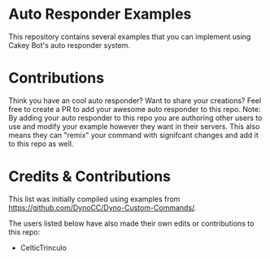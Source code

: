 # Auto Responder Examples
This repository contains several examples that you can implement using Cakey Bot's auto responder system. 

# Contributions
Think you have an cool auto responder? Want to share your creations? Feel free to create a PR to add your awesome auto responder to this repo.
Note: By adding your auto responder to this repo you are authoring other users to use and modify your example however they want in their servers. 
This also means they can "remix" your command with signifcant changes and add it to this repo as well.

# Credits & Contributions
This list was initially compiled using examples from https://github.com/DynoCC/Dyno-Custom-Commands/.

The users listed below have also made their own edits or contributions to this repo:
- CelticTrinculo